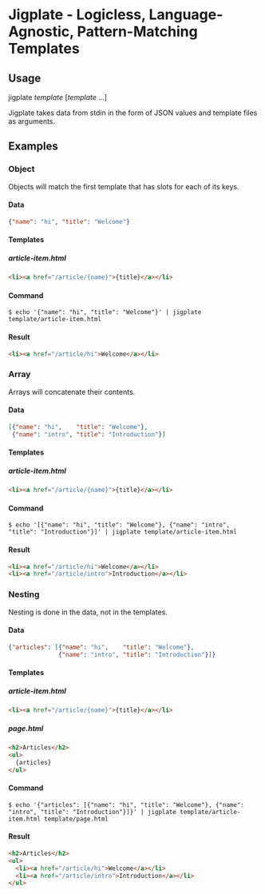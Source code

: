 # Jigplate - Logicless, Language-Agnostic, Pattern-Matching Templates

## Usage

jigplate *template* [*template* ...]

Jigplate takes data from stdin in the form of JSON values and template files as arguments.

## Examples

### Object

Objects will match the first template that has slots for each of its keys.

#### Data

```JSON
{"name": "hi", "title": "Welcome"}
```

#### Templates

##### article-item.html

```HTML
<li><a href="/article/{name}">{title}</a></li>
``` 

#### Command

```ShellSession
$ echo '{"name": "hi", "title": "Welcome"}' | jigplate template/article-item.html
```

#### Result

```HTML
<li><a href="/article/hi">Welcome</a></li>
```

### Array

Arrays will concatenate their contents.

#### Data

```JSON
[{"name": "hi",    "title": "Welcome"},
 {"name": "intro", "title": "Introduction"}]
```

#### Templates

##### article-item.html

```HTML
<li><a href="/article/{name}">{title}</a></li>
```

#### Command

```ShellSession
$ echo '[{"name": "hi", "title": "Welcome"}, {"name": "intro", "title": "Introduction"}]' | jigplate template/article-item.html
```

#### Result

```HTML
<li><a href="/article/hi">Welcome</a></li>
<li><a href="/article/intro">Introduction</a></li>
```

### Nesting

Nesting is done in the data, not in the templates.

#### Data

```JSON
{"articles": [{"name": "hi",    "title": "Welcome"},
              {"name": "intro", "title": "Introduction"}]}
```

#### Templates

##### article-item.html

```HTML
<li><a href="/article/{name}">{title}</a></li>
```

##### page.html

```HTML
<h2>Articles</h2>
<ul>
  {articles}
</ul>
```

#### Command

```ShellSession
$ echo '{"articles": [{"name": "hi", "title": "Welcome"}, {"name": "intro", "title": "Introduction"}]}' | jigplate template/article-item.html template/page.html
```

#### Result

```HTML
<h2>Articles</h2>
<ul>
  <li><a href="/article/hi">Welcome</a></li>
  <li><a href="/article/intro">Introduction</a></li>
</ul>
```
